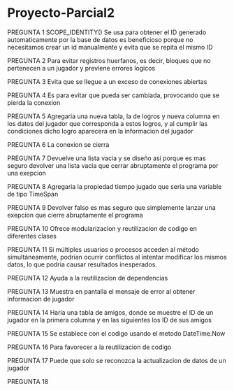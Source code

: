 # Proyecto-Parcial2
PREGUNTA 1
SCOPE_IDENTITY() Se usa para obtener el ID generado automaticamente por la base de datos
es beneficioso porque no necesitamos crear un id manualmente y evita que se repita el mismo ID

PREGUNTA 2
Para evitar registros huerfanos, es decir, bloques que no pertenecen a un jugador y previene
errores logicos

PREGUNTA 3
Evita que se llegue a un exceso de conexiones abiertas

PREGUNTA 4
Es para evitar que pueda ser cambiada, provocando que se pierda la conexion

PREGUNTA 5
Agregaria una nueva tabla, la de logros y nueva columna en los datos del jugador que corresponda
a estos logros, y al cumplir las condiciones dicho logro aparecera en la informacion del jugador

PREGUNTA 6
La conexion se cierra

PREGUNTA 7
Devuelve una lista vacia y se diseño así porque es mas seguro devolver una lista vacia que cerrar
abruptamente el programa por una exepcion

PREGUNTA 8
Agregaria la propiedad tiempo jugado que seria una variable de tipo TimeSpan

PREGUNTA 9
Devolver falso es mas seguro que simplemente lanzar una exepcion que cierre abruptamente el programa

PREGUNTA 10
Ofrece modularizacion y reutilizacion de codigo en diferentes clases

PREGUNTA 11
 Si múltiples usuarios o procesos acceden al método simultáneamente, podrían ocurrir conflictos al
 intentar modificar los mismos datos, lo que podría causar resultados inesperados.

PREGUNTA 12
Ayuda a la reutilizacion de dependencias

PREGUNTA 13
Muestra en pantalla el mensaje de error al obtener informacion de jugador

PREGUNTA 14
Haría una tabla de amigos, donde se muestre el ID de un jugador en la primera columna
y en las siguientes los ID de sus amigos

PREGUNTA 15
Se establece con el codigo usando el metodo DateTime.Now

PREGUNTA 16
Para favorecer a la reutilizacion de codigo

PREGUNTA 17
Puede que solo se reconozca la actualizacion de datos de un jugador

PREGUNTA 18






















 
